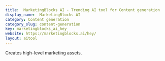 ```yaml
---
title:  MarketingBlocks AI - Trending AI tool for Content generation
display_name:  MarketingBlocks AI
category: Content generation
category_slug: content-generation
key: marketingblocks_ai_hey
website: https://marketingblocks.ai/hey/
layout: aitool
---
```


Creates high-level marketing assets.
